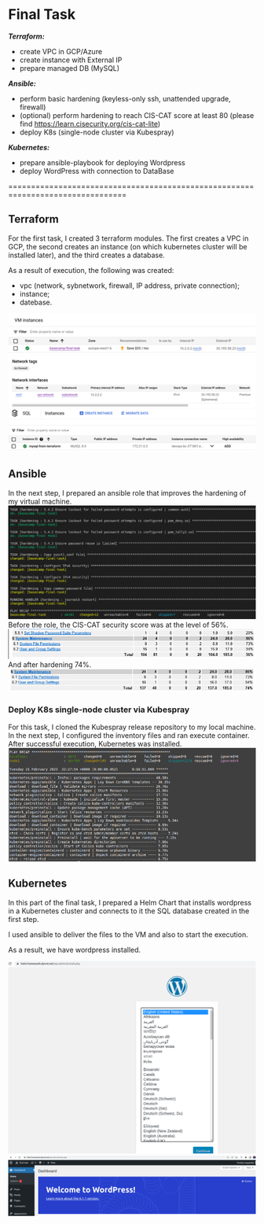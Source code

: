 # Final Task

___Terraform:___
- create VPC in GCP/Azure
- create instance with External IP
- prepare managed DB (MySQL)

___Ansible:___
- perform basic hardening (keyless-only ssh, unattended upgrade, firewall)
- (optional) perform hardening to reach CIS-CAT score at least 80 (please find https://learn.cisecurity.org/cis-cat-lite)
- deploy K8s (single-node cluster via Kubespray)

___Kubernetes:___
- prepare ansible-playbook for deploying Wordpress
- deploy WordPress with connection to DataBase

================================================================================

## Terraform


For the first task, I created 3 terraform modules. The first creates a VPC in GCP, the second creates an instance (on which kubernetes cluster will be installed later), and the third creates a database.

As a result of execution, the following was created:
- vpc (network, sybnetwork, firewall, IP address, private connection);
- instance;
- datebase.

![vm instance](images/instance.png)
![vpc network](images/vpc.png)
![bd sql](images/bd-sql.png)


## Ansible


In the next step, I prepared an ansible role that improves the hardening of my virtual machine.
![hardening](images/hardering.png)
Before the role, the CIS-CAT security score was at the level of 56%.
![before hardening](images/before-hardering.png)
And after hardening 74%.
![after hardening](images/after-hardering.png)

 ### Deploy K8s single-node cluster via Kubespray

For this task, I cloned the Kubespray release repository to my local machine. In the next step, I configured the inventory files and ran execute container.
After successful execution, Kubernetes was installed.
![setup Kubernetes](images/ansible.png)

## Kubernetes

In this part of the final task, I prepared a Helm Chart that installs wordpress in a Kubernetes cluster and connects to it the SQL database created in the first step.

I used ansible to deliver the files to the VM and also to start the execution.

As a result, we have wordpress installed.

![wp install](images/wp-install.png)
![wp admin](images/wp-admin.png)
